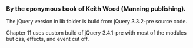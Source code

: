 ### By the eponymous book of Keith Wood (Manning publishing).

The jQuery version in lib folder is build from jQuery 3.3.2-pre source code.

Chapter 11 uses custom build of jQuery 3.4.1-pre with most of the modules but css, effects, and event cut off.
